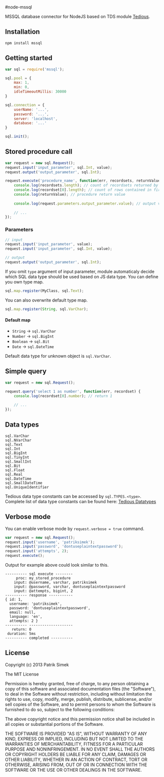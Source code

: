 #node-mssql

MSSQL database connector for NodeJS based on TDS module [Tedious](https://github.com/pekim/tedious).

## Installation

    npm install mssql

## Getting started

```javascript
var sql = require('mssql'); 

sql.pool = {
	max: 1,
	min: 0,
	idleTimeoutMillis: 30000
}

sql.connection = {
	userName: '...',
	password: '...',
	server: 'localhost',
	database: '...'
}

sql.init();
```

## Stored procedure call

```javascript
var request = new sql.Request();
request.input('input_parameter', sql.Int, value);
request.output('output_parameter', sql.Int);

request.execute('procedure_name', function(err, recordsets, returnValue) {
	console.log(recordsets.length); // count of recordsets returned by procedure
	console.log(recordset[0].length); // count of rows contained in first recordset
	console.log(returnValue); // procedure return value
	
	console.log(request.parameters.output_parameter.value); // output value
	
	// ...
});
```

### Parameters

```javascript
// input
request.input('input_parameter', value);
request.input('input_parameter', sql.Int, value);

// output
request.output('output_parameter', sql.Int);
```

If you omit `type` argument of input parameter, module automaticaly decide which SQL data type should be used based on JS data type. You can define you own type map.

```javascript
sql.map.register(MyClass, sql.Text);
```

You can also overwrite default type map.

```javascript
sql.map.register(String, sql.VarChar);
```

#### Default map

* `String` -> `sql.VarChar`
* `Number` -> `sql.BigInt`
* `Boolean` -> `sql.Bit`
* `Date` -> `sql.DateTime`

Default data type for unknown object is `sql.VarChar`.

## Simple query

```javascript
var request = new sql.Request();

request.query('select 1 as number', function(err, recordset) {
	console.log(recordset[0].number); // return 1
	
	// ...
});
```

## Data types

```
sql.VarChar
sql.NVarChar
sql.Text
sql.Int
sql.BigInt
sql.TinyInt
sql.SmallInt
sql.Bit
sql.Float
sql.Real
sql.DateTime
sql.SmallDateTime
sql.UniqueIdentifier
```

Tedious data type constants can be accessed by `sql.TYPES.<type>`. Complete list of data type constants can be found here: [Tedious Datatypes](http://pekim.github.io/tedious/api-datatypes.html)

## Verbose mode

You can enable verbose mode by `request.verbose = true` command.

```javascript
var request = new sql.Request();
request.input('username', 'patriksimek');
request.input('password', 'dontuseplaintextpassword');
request.input('attempts', 2);
request.execute();
```

Output for example above could look similar to this.

```
---------- sql execute --------
     proc: my_stored_procedure
    input: @username, varchar, patriksimek
    input: @password, varchar, dontuseplaintextpassword
    input: @attempts, bigint, 2
---------- response -----------
{ id: 1,
  username: 'patriksimek',
  password: 'dontuseplaintextpassword',
  email: null,
  language: 'en',
  attempts: 2 }
---------- --------------------
   return: 0
 duration: 5ms
---------- completed ----------
```

## License

Copyright (c) 2013 Patrik Simek

The MIT License

Permission is hereby granted, free of charge, to any person obtaining a copy of this software and associated documentation files (the "Software"), to deal in the Software without restriction, including without limitation the rights to use, copy, modify, merge, publish, distribute, sublicense, and/or sell copies of the Software, and to permit persons to whom the Software is furnished to do so, subject to the following conditions:

The above copyright notice and this permission notice shall be included in all copies or substantial portions of the Software.

THE SOFTWARE IS PROVIDED "AS IS", WITHOUT WARRANTY OF ANY KIND, EXPRESS OR IMPLIED, INCLUDING BUT NOT LIMITED TO THE WARRANTIES OF MERCHANTABILITY, FITNESS FOR A PARTICULAR PURPOSE AND NONINFRINGEMENT. IN NO EVENT SHALL THE AUTHORS OR COPYRIGHT HOLDERS BE LIABLE FOR ANY CLAIM, DAMAGES OR OTHER LIABILITY, WHETHER IN AN ACTION OF CONTRACT, TORT OR OTHERWISE, ARISING FROM, OUT OF OR IN CONNECTION WITH THE SOFTWARE OR THE USE OR OTHER DEALINGS IN THE SOFTWARE.
